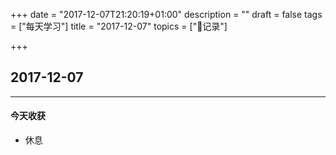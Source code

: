 +++
date = "2017-12-07T21:20:19+01:00"
description = ""
draft = false
tags = ["每天学习"]
title = "2017-12-07"
topics = ["记录"]

+++

## 2017-12-07

---
#### 今天收获

* 休息
